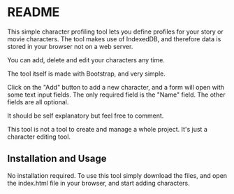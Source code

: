 # README
This simple character profiling tool lets you define profiles for your story or movie characters. The tool makes use of IndexedDB, and therefore data is stored in your browser not on a web server.

You can add, delete and edit your characters any time.

The tool itself is made with Bootstrap, and very simple.

Click on the "Add" button to add a new character, and a form will open with some text input fields. The only required field is the "Name" field. The other fields are all optional.

It should be self explanatory but feel free to comment.

This tool is not a tool to create and manage a whole project. It's just a character editing tool.

## Installation and Usage
No installation required. To use this tool simply download the files, and open the index.html file in your browser, and start adding characters.
